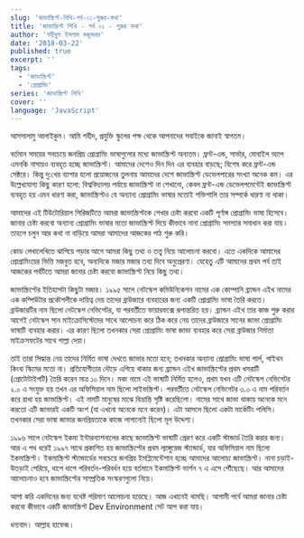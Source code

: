 ```yaml
---
slug: 'জাভাস্ক্রিপ্ট-শিখি-পর্ব-০১-শুরুর-কথা'
title: 'জাভাস্ক্রিপ্ট শিখি - পর্ব ০১ - শুরুর কথা'
author: 'শহীদুল ইসলাম মজুমদার'
date: '2018-03-22'
published: true
excerpt: ''
tags:
  - 'জাভাস্ক্রিপ্ট'
  - 'প্রোগ্রামিং'
series: 'জাভাস্ক্রিপ্ট শিখি'
cover: ''
language: 'JavaScript'
---
```


আসসালামু আলাইকুম। আমি শহীদ, প্রযুক্তি স্কুলের পক্ষ থেকে আপনাদের সবাইকে জানাই স্বাগতম।

বর্তমান সময়ের সবচেয়ে জনপ্রিয় প্রোগ্রামিং ভাষাগুলোর মধ্যে জাভাস্ক্রিপ্ট অন্যতম। ফ্রন্ট-এন্ড, সার্ভার, মোবাইল অ্যাপ এমনকি নাসায়ও ব্যবহৃত হচ্ছে জাভাস্ক্রিপ্ট। আমাদের দেশেও দিন দিন এর ব্যবহার বাড়ছে; বিশেষ করে ফ্রন্ট-এন্ড সেক্টরে। কিন্তু দু:খের ব্যাপার হলো প্রয়োজনের তুলনায় আমাদের দেশে জাভাস্ক্রিপ্ট ডেভেলপারের সংখ্যা অনেক কম। এর উল্লেখযোগ্য কিছু কারণ হলো: বিশ্ববিদ্যালয় পর্যায়ে জাভাস্ক্রিপ্ট না শেখানো, কেবল ফ্রন্ট-এন্ড ডেভেলপমেন্টেই জাভাস্ক্রিপ্ট ব্যবহৃত হয় এমন ধারণা করা, জাভাস্ক্রিপ্টও যে অন্যান্য প্রোগ্রামিং ভাষার মতোই শক্তিশালি তার সম্পর্কে ধারণা না থাকা।

আমাদের এই টিউটোরিয়াল সিরিজটিতে আমরা জাভাস্ক্রিপ্টকে শেখার চেষ্টা করবো একটি পূর্ণাঙ্গ প্রোগ্রামিং ভাষা হিসেবে। জানার চেষ্টা করবো অন্যান্য প্রোগ্রামিং ভাষার মতো জাভাস্ক্রিপ্ট দিয়ে কীভাবে নানা প্রোগ্রামিং সমস্যার সমাধান করা যায়। তাহলে চলুন আর কথা না বাড়িয়ে আমরা আমাদের আজকের পাঠ শুরু করি।

কোড লেখালেখিতে ঝাপিয়ে পড়ার আগে আমরা কিছু তথ্য ও তত্ত্ব নিয়ে আলোচনা করবো। এতে একদিকে আমাদের প্রোগ্রামিংয়ের ভিত্তি মজবুত হবে, অন্যদিকে মজার মজার তথ্য দিবে অনুপ্রেরণা। যেহেতু এটি আমাদের প্রথম পর্ব তাই আজকের পর্বটিতে আমরা জানার চেষ্টা করবো জাভাস্ক্রিপ্ট নিয়ে কিছু তথ্য।

জাভাস্ক্রিপ্টের ইতিহাসটা কিছুটা মজার। ১৯৯৫ সালে নেটস্কেপ কমিউনিকেশন নামের এক কোম্পানি ব্র্যান্ডন এইখ নামের এক কম্পিউটার প্রকৌশলীকে দায়িত্ব দেয় তাদের ব্রাউজারে ব্যবহারের জন্য একটি প্রোগ্রামিং ভাষা তৈরি করতে। ব্রাউজারটির নাম ছিলো নেটস্কেপ নেভিগেটর, যা পরবর্তীতে ফায়ারফক্সে রূপান্তরিত হয়। ব্র্যান্ডন এইখ তার কাজ শুরু করার আগেই নেটস্কেপ সান মাইক্রোসিস্টেমের সাথে আলোচনা করে ঠিক করে নেয় তাদের ব্রাউজারে সানের জাভা প্রোগ্রামিং ভাষাটি ব্যবহার করার। এর কারণ ছিলো তখনকার সেরা প্রোগ্রামিং ভাষা জাভা ব্যবহার করে সেরা ব্রাউজার নির্মাতা মাইক্রসফটের সাথে পাল্লা দেয়া।

তাই তারা সিদ্ধান্ত নেয় তাদের নির্মিত ভাষা দেখতে জাভার মতো হবে; তখনকার অন্যান্য প্রোগ্রামিং ভাষা পার্ল, পাইথন কিংবা স্কিমের মতো না। প্রতিযোগীতার দৌড়ে এগিয়ে থাকার জন্য ব্র্যান্ডন এইখ জাভাস্ক্রিপ্টের প্রথম খসরাটি (প্রোটোটাইপটি) তৈরি করেন মাত্র ১০ দিনে। মকা নামে এই ভাষাটি নির্মিত হলেও, প্রথম যখন এটি নেটস্কেপ নেভিগেটর ২.০ এ সংযুক্ত হয় তখন এর অফিসিয়াল নাম ছিলো লাইভস্ক্রিপ্ট। পরবর্তীতে নেটস্কেপ নেভিগেটর ৩.০ এ নাম পরিবর্তন করে রাখা হয় জাভাস্ক্রিপ্ট। এই নামটি মানুষের মাঝে বিভ্রান্তি সৃষ্টি করেছিলো। নামের সাথে জাভা থাকায় অনেকে মনে করতো এটি জাভারই একটি অংশ (যা এখনো অনেকে মনে করেন)। এটা আসলে ছিলো একটা মার্কেটিং পলিসি। তখনকার সেরা ভাষা জাভার জনপ্রিয়তাকে কাজে লাগানোই ছিলো মূল উদ্দেশ্য।

১৯৯৬ সালে নেটস্কেপ ইকমা ইন্টারন্যাশনালের কাছে জাভাস্ক্রিপ্ট ভাষাটি প্রেরণ করে একটি স্টান্ডার্ড তৈরি করার জন্য। আর এ পথ ধরেই ১৯৯৭ সাথে প্রকাশিত হয় জাভাস্ক্রিপ্টের প্রথম ল্যাঙ্গুয়েজ স্ট্যান্ডার্ড, যার অফিসিয়াল নাম ছিলো ইকমাস্ক্রিপ্ট। ইকমাস্ক্রিপ্ট স্ট্যান্ডার্ডের সবচেয়ে জনপ্রিয় ইমপ্লিমেন্টেশান হচ্ছে আমাদের আলোচ্য জাভাস্ক্রিপ্ট। নানা চড়াই-উতড়াই পেরিয়ে, ধাপে ধাপে পরিবর্তন-পরিবর্ধন হয়ে বর্তমানে ইকমাস্ক্রিপ্ট ভার্শন ৭ এ এসে পৌঁছেছে। আর আমাদের আলোচনাও হবে জাভাস্ক্রিপ্টের সাম্প্রতিক সংস্করণগুলো নিয়ে।

আশা করি একদিনের জন্য যথেষ্ট পরিমাণ আলোচনা হয়েছে। আজ এখানেই থামছি। আগামী পর্বে আমরা জানার চেষ্টা করবো কীভাবে একটি জাভাস্ক্রিপ্ট Dev Environment সেট আপ করা যায়।

ধন্যবাদ। আল্লাহ হাফেজ।
